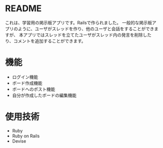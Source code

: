 # README

これは、学習用の掲示板アプリです。Railsで作られました。
一般的な掲示板アプリのように、ユーザがスレッドを作り、他のユーザと会話をすることができますが、
本アプリではスレッドを立てたユーザがスレッド内の発言を削除したり、コメントを追加することができます。

# 機能
* ログイン機能
* ボード作成機能
* ボードへのポスト機能
* 自分が作成したボードの編集機能

# 使用技術

* Ruby
* Ruby on Rails
* Devise
